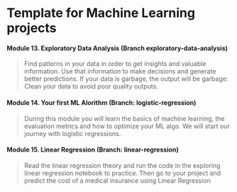 # Template for Machine Learning projects

#### Module 13. Exploratory Data Analysis (Branch exploratory-data-analysis)
> Find patterns in your data in order to get insights and valuable information. Use that information to make decisions and generate better predictions. If your data is garbage, the output will be garbage: Clean your data to avoid poor quality outputs.

#### Module 14. Your first ML Alorithm (Branch: logistic-regression)
> During this module you will learn the basics of machine learning, the evaluation metrics and how to optimize your ML algo. We will start our journey with logistic regressions.

#### Module 15. Linear Regression (Branch: linear-regression)
> Read the linear regression theory and run the code in the exploring linear regression notebook to practice. Then go to your project and predict the cost of a medical insurance using Linear Regression